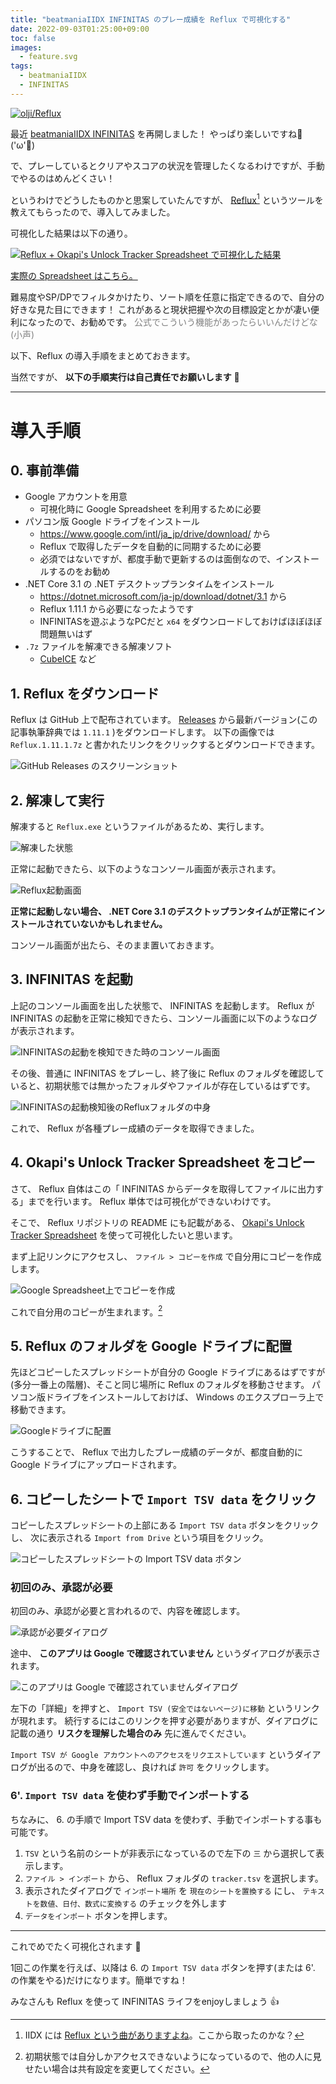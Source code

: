 ```yaml
---
title: "beatmaniaIIDX INFINITAS のプレー成績を Reflux で可視化する"
date: 2022-09-03T01:25:00+09:00
toc: false
images:
  - feature.svg
tags: 
  - beatmaniaIIDX
  - INFINITAS
---
```


[![olji/Reflux](feature.svg)](https://github.com/olji/Reflux)

最近 [beatmaniaIIDX INFINITAS](http://p.eagate.573.jp/game/eac2dx/infinitas/p/common/top.html) を再開しました！
やっぱり楽しいですね💪('ω'💪)

で、プレーしているとクリアやスコアの状況を管理したくなるわけですが、手動でやるのはめんどくさい！

というわけでどうしたものかと思案していたんですが、 [Reflux](https://github.com/olji/Reflux)[^1] というツールを教えてもらったので、導入してみました。

可視化した結果は以下の通り。

[![Reflux + Okapi's Unlock Tracker Spreadsheet で可視化した結果](2022-09-03-00-12-50.png)](2022-09-03-00-17-39.png)

[実際の Spreadsheet はこちら。](https://docs.google.com/spreadsheets/d/1xrS5Evao-OTzqpbwOSKlvCYdTIX61IDuKj6FaIDdsy0/edit#gid=1205234399)

難易度やSP/DPでフィルタかけたり、ソート順を任意に指定できるので、自分の好きな見た目にできます！
これがあると現状把握や次の目標設定とかが凄い便利になったので、お勧めです。
<span style="color:gray">公式でこういう機能があったらいいんだけどな(小声)</span>

以下、Reflux の導入手順をまとめておきます。

当然ですが、 **以下の手順実行は自己責任でお願いします** 🙏

---

# 導入手順

## 0. 事前準備

- Google アカウントを用意
  - 可視化時に Google Spreadsheet を利用するために必要
- パソコン版 Google ドライブをインストール
  - https://www.google.com/intl/ja_jp/drive/download/ から
  - Reflux で取得したデータを自動的に同期するために必要
  - 必須ではないですが、都度手動で更新するのは面倒なので、インストールするのをお勧め
- .NET Core 3.1 の .NET デスクトップランタイムをインストール
  - https://dotnet.microsoft.com/ja-jp/download/dotnet/3.1 から
  - Reflux 1.11.1 から必要になったようです
  - INFINITASを遊ぶようなPCだと `x64` をダウンロードしておけばほぼほぼ問題無いはず
- `.7z` ファイルを解凍できる解凍ソフト
  - [CubeICE](https://www.cube-soft.jp/cubeice/) など

## 1. Reflux をダウンロード

Reflux は GitHub 上で配布されています。 [Releases](https://github.com/olji/Reflux/releases) から最新バージョン(この記事執筆辞典では `1.11.1` )をダウンロードします。
以下の画像では `Reflux.1.11.1.7z` と書かれたリンクをクリックするとダウンロードできます。

![GitHub Releases のスクリーンショット](2022-09-03-00-29-26.png)


## 2. 解凍して実行

解凍すると `Reflux.exe` というファイルがあるため、実行します。

![解凍した状態](2022-09-03-00-33-08.png)

正常に起動できたら、以下のようなコンソール画面が表示されます。

![Reflux起動画面](2022-09-03-00-34-40.png)

**正常に起動しない場合、 .NET Core 3.1 のデスクトップランタイムが正常にインストールされていないかもしれません。**

コンソール画面が出たら、そのまま置いておきます。


## 3. INFINITAS を起動

上記のコンソール画面を出した状態で、 INFINITAS を起動します。
Reflux が INFINITAS の起動を正常に検知できたら、コンソール画面に以下のようなログが表示されます。

![INFINITASの起動を検知できた時のコンソール画面](2022-09-03-00-37-47.png)

その後、普通に INFINITAS をプレーし、終了後に Reflux のフォルダを確認していると、初期状態では無かったフォルダやファイルが存在しているはずです。

![INFINITASの起動検知後のRefluxフォルダの中身](2022-09-03-00-39-44.png)

これで、 Reflux が各種プレー成績のデータを取得できました。


## 4. Okapi's Unlock Tracker Spreadsheet をコピー

さて、 Reflux 自体はこの「 INFINITAS からデータを取得してファイルに出力する」までを行います。
Reflux 単体では可視化ができないわけです。

そこで、 Reflux リポジトリの README にも記載がある、 [Okapi's Unlock Tracker Spreadsheet](https://docs.google.com/spreadsheets/d/1knAd_M_YMCYxc174y-3M_6EQNGsT2HpUKLQQjE_qhYs/edit?usp=sharing) を使って可視化したいと思います。

まず上記リンクにアクセスし、 `ファイル > コピーを作成` で自分用にコピーを作成します。

![Google Spreadsheet上でコピーを作成](2022-09-03-00-43-46.png)

これで自分用のコピーが生まれます。[^2]


## 5. Reflux のフォルダを Google ドライブに配置

先ほどコピーしたスプレッドシートが自分の Google ドライブにあるはずですが(多分一番上の階層)、そこと同じ場所に Reflux のフォルダを移動させます。
パソコン版ドライブをインストールしておけば、 Windows のエクスプローラ上で移動できます。

![Googleドライブに配置](2022-09-03-00-54-27.png)

こうすることで、 Reflux で出力したプレー成績のデータが、都度自動的に Google ドライブにアップロードされます。


## 6. コピーしたシートで `Import TSV data` をクリック

コピーしたスプレッドシートの上部にある `Import TSV data` ボタンをクリックし、
次に表示される `Import from Drive` という項目をクリック。

![コピーしたスプレッドシートの Import TSV data ボタン](2022-09-03-01-10-49.png)

### 初回のみ、承認が必要

初回のみ、承認が必要と言われるので、内容を確認します。

![承認が必要ダイアログ](2022-09-03-00-59-53.png)

途中、 **このアプリは Google で確認されていません** というダイアログが表示されます。

![このアプリは Google で確認されていませんダイアログ](2022-09-03-01-23-03.png)

左下の「詳細」を押すと、 `Import TSV (安全ではないページ)に移動` というリンクが現れます。
続行するにはこのリンクを押す必要がありますが、ダイアログに記載の通り **リスクを理解した場合のみ** 先に進んでください。

`Import TSV が Google アカウントへのアクセスをリクエストしています` というダイアログが出るので、中身を確認し、良ければ `許可` をクリックします。


### 6'. `Import TSV data` を使わず手動でインポートする

ちなみに、 6. の手順で Import TSV data を使わず、手動でインポートする事も可能です。

1. `TSV` という名前のシートが非表示になっているので左下の `三` から選択して表示します。
2. `ファイル > インポート` から、 Reflux フォルダの `tracker.tsv` を選択します。
3. 表示されたダイアログで `インポート場所` を `現在のシートを置換する` にし、 `テキストを数値、日付、数式に変換する` のチェックを外します
4. `データをインポート` ボタンを押します。

---

これでめでたく可視化されます 🎉

1回この作業を行えば、以降は 6. の `Import TSV data` ボタンを押す(または 6'. の作業をやる)だけになります。簡単ですね！

みなさんも Reflux を使って INFINITAS ライフをenjoyしましょう 👍


[^1]: IIDX には [Reflux という曲がありますよね](https://p.eagate.573.jp/game/2dx/22/p/newsong/reflux.html)。ここから取ったのかな？
[^2]: 初期状態では自分しかアクセスできないようになっているので、他の人に見せたい場合は共有設定を変更してください。
